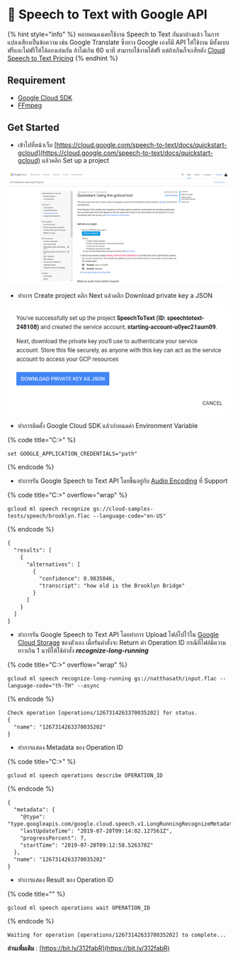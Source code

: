# 🧤 Speech to Text with Google API

{% hint style="info" %}
หลายคนคงเคยใช้งาน Speech to Text กันมาบ้างแล้ว ในการแปลงเสียงเป็นข้อความ เช่น Google Translate ซึ่งทาง Google เองก็มี API ให้ใช้งาน มีทั้งแบบฟรีและไม่ฟรีให้ได้ลองเล่นกัน ถ้าไม่เกิน 60 นาที สามารถใช้งานได้ฟรี แต่ถ้าเกินก็จะเสียตัง [Cloud Speech to Text Pricing](https://cloud.google.com/speech-to-text/pricing)
{% endhint %}

## **Requirement**

* [Google Cloud SDK](https://cloud.google.com/sdk/docs/)
* [FFmpeg](https://ffmpeg.org/)

## **Get Started**

* เข้าไปที่หน้าเว็บ [https://cloud.google.com/speech-to-text/docs/quickstart-gcloud](https://cloud.google.com/speech-to-text/docs/quickstart-gcloud) แล้วคลิก Set up a project

![Speech-01.png](../../.gitbook/assets/speech-01.png)

* ทำการ Create project คลิก Next แล้วคลิก Download private key a JSON

![Speech-02.png](../../.gitbook/assets/speech-02.png)

* ทำการติดตั้ง Google Cloud SDK แล้วกำหนดค่า Environment Variable

{% code title="C:\>" %}
```
set GOOGLE_APPLICATION_CREDENTIALS="path"
```
{% endcode %}

* ทำการรัน Google Speech to Text API โดยขึ้นอยู่กับ [Audio Encoding](https://cloud.google.com/speech-to-text/docs/encoding) ที่ Support

{% code title="C:\>" overflow="wrap" %}
```
gcloud ml speech recognize gs://cloud-samples-tests/speech/brooklyn.flac --language-code="en-US"
```
{% endcode %}

```
{
  "results": [
    {
      "alternatives": [
        {
          "confidence": 0.9835046,
          "transcript": "how old is the Brooklyn Bridge"
        }
      ]
    }
  ]
}
```

* ทำการรัน Google Speech to Text API โดยทำการ Upload ไฟล์ไปไว้ใน [Google Cloud Storage](https://cloud.google.com/storage/) ของตัวเอง เมื่อรันคำสั่งจะ Return ค่า Operation ID กรณีที่ไฟล์มีความยาวเกิน 1 นาทีให้ใช้คำสั่ง _**recognize-long-running**_

{% code title="C:\>" overflow="wrap" %}
```
gcloud ml speech recognize-long-running gs://natthasath/input.flac --language-code="th-TH" --async
```
{% endcode %}

```
Check operation [operations/1267314263370035202] for status.
{
  "name": "1267314263370035202"
}
```

* &#x20;ทำการแสดง Metadata ของ Operation ID

{% code title="C:\>" %}
```
gcloud ml speech operations describe OPERATION_ID
```
{% endcode %}

```
{
  "metadata": {
    "@type": "type.googleapis.com/google.cloud.speech.v1.LongRunningRecognizeMetadata",
    "lastUpdateTime": "2019-07-28T09:14:02.127561Z",
    "progressPercent": 7,
    "startTime": "2019-07-28T09:12:58.526378Z"
  },
  "name": "1267314263370035202"
}
```

* &#x20;ทำการแสดง Result ของ Operation ID

{% code title="" %}
```
gcloud ml speech operations wait OPERATION_ID
```
{% endcode %}

```
Waiting for operation [operations/1267314263370035202] to complete...
```

**อ่านเพิ่มเติม** : [https://bit.ly/312fabR](https://bit.ly/312fabR)
